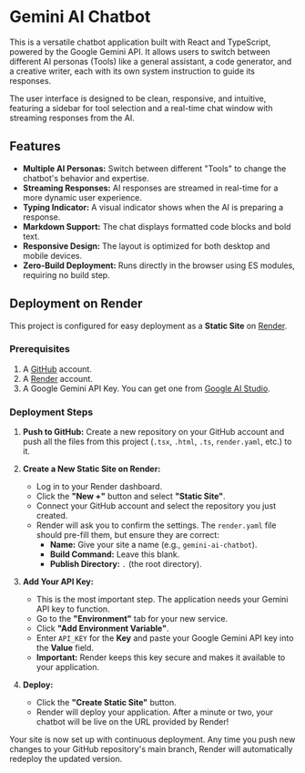 # Gemini AI Chatbot

This is a versatile chatbot application built with React and TypeScript, powered by the Google Gemini API. It allows users to switch between different AI personas (Tools) like a general assistant, a code generator, and a creative writer, each with its own system instruction to guide its responses.

The user interface is designed to be clean, responsive, and intuitive, featuring a sidebar for tool selection and a real-time chat window with streaming responses from the AI.

## Features

-   **Multiple AI Personas:** Switch between different "Tools" to change the chatbot's behavior and expertise.
-   **Streaming Responses:** AI responses are streamed in real-time for a more dynamic user experience.
-   **Typing Indicator:** A visual indicator shows when the AI is preparing a response.
-   **Markdown Support:** The chat displays formatted code blocks and bold text.
-   **Responsive Design:** The layout is optimized for both desktop and mobile devices.
-   **Zero-Build Deployment:** Runs directly in the browser using ES modules, requiring no build step.

## Deployment on Render

This project is configured for easy deployment as a **Static Site** on [Render](https://render.com/).

### Prerequisites

1.  A [GitHub](https://github.com/) account.
2.  A [Render](https://render.com/) account.
3.  A Google Gemini API Key. You can get one from [Google AI Studio](https://aistudio.google.com/app/apikey).

### Deployment Steps

1.  **Push to GitHub:**
    Create a new repository on your GitHub account and push all the files from this project (`.tsx`, `.html`, `.ts`, `render.yaml`, etc.) to it.

2.  **Create a New Static Site on Render:**
    -   Log in to your Render dashboard.
    -   Click the **"New +"** button and select **"Static Site"**.
    -   Connect your GitHub account and select the repository you just created.
    -   Render will ask you to confirm the settings. The `render.yaml` file should pre-fill them, but ensure they are correct:
        -   **Name:** Give your site a name (e.g., `gemini-ai-chatbot`).
        -   **Build Command:** Leave this blank.
        -   **Publish Directory:** `.` (the root directory).

3.  **Add Your API Key:**
    -   This is the most important step. The application needs your Gemini API key to function.
    -   Go to the **"Environment"** tab for your new service.
    -   Click **"Add Environment Variable"**.
    -   Enter `API_KEY` for the **Key** and paste your Google Gemini API key into the **Value** field.
    -   **Important:** Render keeps this key secure and makes it available to your application.

4.  **Deploy:**
    -   Click the **"Create Static Site"** button.
    -   Render will deploy your application. After a minute or two, your chatbot will be live on the URL provided by Render!

Your site is now set up with continuous deployment. Any time you push new changes to your GitHub repository's main branch, Render will automatically redeploy the updated version.
